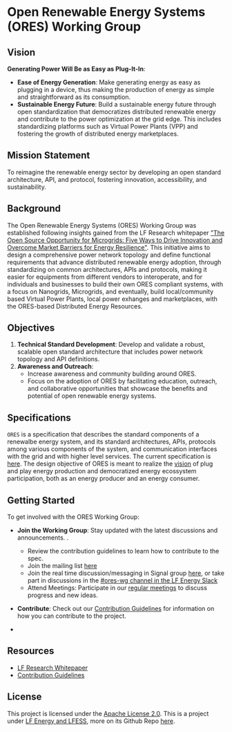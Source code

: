 # Open Renewable Energy Systems (ORES) Working Group

## Vision

 **Generating Power Will Be as Easy as Plug-It-In**:
- **Ease of Energy Generation**: Make generating energy as easy as plugging in a device, thus making the production of energy as simple and straightforward as its consumption.
- **Sustainable Energy Future**: Build a sustainable energy future through open standardization that democratizes distributed renewable energy and contribute to the power optimization at the grid edge. This includes standardizing platforms such as Virtual Power Plants (VPP) and fostering the growth of distributed energy marketplaces.

## Mission Statement
To reimagine the renewable energy sector by developing an open standard architecture, API, and protocol, fostering innovation, accessibility, and sustainability.

## Background
The Open Renewable Energy Systems (ORES) Working Group was established following insights gained from the LF Research whitepaper ["The Open Source Opportunity for Microgrids: Five Ways to Drive Innovation and Overcome Market Barriers for Energy Resilience"](https://www.linuxfoundation.org/research/open-source-opportunity-for-microgrids). This initiative aims to design a comprehensive power network topology and define functional requirements that advance distributed renewable energy adoption, through standardizing on common architectures, APIs and protocols, making it easier for equipments from different vendors to interoperate, and for individuals and businesses to build their own ORES compliant systems, with a focus on Nanogrids, Microgrids, and eventually, build local/community based Virtual Power Plants, local power exhanges and marketplaces, with the ORES-based Distributed Energy Resources.

## Objectives
1. **Technical Standard Development**: Develop and validate a robust, scalable open standard architecture that includes power network topology and API definitions.
2. **Awareness and Outreach**: 
    - Increase awareness and community building around ORES. 
    - Focus on the adoption of ORES by facilitating education, outreach, and collaborative opportunities that showcase the benefits and potential of open renewable energy systems.

## Specifications



`ORES` is a specification that describes the standard components of a renewalbe energy system, and its standard architectures, APIs, protocols among various components of the system, and communication interfaces with the grid and with higher level services. The current specification is [here](./Specification/ORES_Spec.md). The design objective of ORES is meant to realize the [vision](#vision) of plug and play energy production and democratized  energy ecossystem participation, both as an energy producer and an energy consumer.

## Getting Started
To get involved with the ORES Working Group:
- **Join the Working Group**: Stay updated with the latest discussions and announcements.  .

    - Review the contribution guidelines to learn how to contribute to the spec.
    - Join the mailing list [here](https://lists.lfenergy.org/g/ORES)
    - Join the real time discussion/messaging in Signal group [here](https://signal.group/#CjQKII5SsUoNqJ2aMVK4Dam_vGiwR6gPz6H9t-Xtq4mclua0EhCaoYnoIK5Ptt8rtHNb-pfk), or take part in discussions in the [#ores-wg channel in the LF Energy Slack]( https://lfenergy.slack.com/archives/C06Q566M33L)
    - Attend Meetings: Participate in our [regular meetings]( https://zoom-lfx.platform.linuxfoundation.org/meeting/99588239400?password=cfb16446-9247-4206-a3de-cbc32f272e81) to discuss progress and new ideas.

- **Contribute**: Check out our [Contribution Guidelines](./CONTRIBUTING.md) for information on how you can contribute to the project.
- 




## Resources
- [LF Research Whitepaper](https://www.linuxfoundation.org/research/open-source-opportunity-for-microgrids)
- [Contribution Guidelines](./CONTRIBUTING.md)

## License
This project is licensed under the [Apache License 2.0](https://opensource.org/licenses/Apache-2.0). This is a project under [LF Energy and LFESS](https://lfess.energy/), more on its Github Repo [here](https://github.com/lfess).
